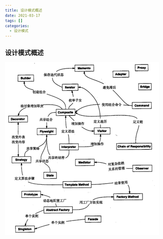 ```yaml
---
title: 设计模式概述
date: 2021-03-17
tags: []
categories:
  - 设计模式
---
```


## 设计模式概述

![picture 1](../../../assets/%E8%AE%BE%E8%AE%A1%E6%A8%A1%E5%BC%8F/%E8%AE%BE%E8%AE%A1%E6%A8%A1%E5%BC%8F%E6%A6%82%E8%BF%B0/ccd737c8282ebc3641ae178e4c6be47a480b52e300456d011bcd60a765d00bee.png)
